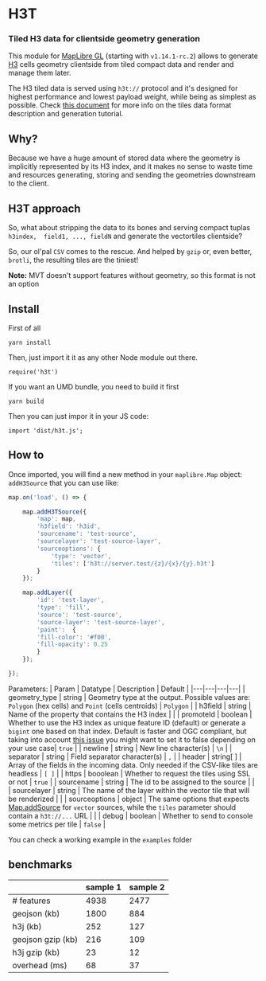 # H3T
### Tiled H3 data for clientside geometry generation

This module for [MapLibre GL](https://github.com/MapLibre/maplibre-gl-js) (starting with `v1.14.1-rc.2`) allows to generate [H3](https://h3geo.org/) cells geometry clientside from tiled compact data and render and manage them later.

The H3 tiled data is served using `h3t://` protocol and it's designed for highest performance and lowest payload weight, while being as simplest as possible. Check [this document](SERVER.md) for more info on the tiles data format description and generation tutorial.

## Why?

Because we have a huge amount of stored data where the geometry is implicitly represented by its H3 index, and it makes no sense to waste time and resources generating, storing and sending the geometries downstream to the client.

## H3T approach

So, what about stripping the data to its bones and serving compact tuplas `h3index,  field1, ..., fieldN` and generate the vectortiles clientside?

So, our ol'pal `CSV` comes to the rescue. And helped by `gzip` or, even better, `brotli`, the resulting tiles are the tiniest!



**Note:** MVT doesn't support features without geometry, so this format is not an option

## Install

First of all

`yarn install`

Then, just import it it as any other Node module out there.

`require('h3t')`

If you want an UMD bundle, you need to build it first

`yarn build`

Then you can just impor it in your JS code:

`import 'dist/h3t.js';`
## How to

Once imported, you will find a new method in your `maplibre.Map` object: `addH3Source` that you can use like:

```javascript
map.on('load', () => {

    map.addH3TSource({
        'map': map,
        'h3field': 'h3id',
        'sourcename': 'test-source',
        'sourcelayer': 'test-source-layer',
        'sourceoptions': {
            'type': 'vector',
            'tiles': ['h3t://server.test/{z}/{x}/{y}.h3t']
        }
    });

    map.addLayer({
        'id': 'test-layer',
        'type': 'fill',
        'source': 'test-source',
        'source-layer': 'test-source-layer',
        'paint':  {
        'fill-color': '#f00',
        'fill-opacity': 0.25
        }
    });

});
```

Parameters:
| Param | Datatype |  Description | Default |
|---|---|---|---|
| geometry_type | string | Geometry type at the output. Possible values are: `Polygon` (hex cells) and `Point` (cells centroids) | `Polygon` |
| h3field | string | Name of the property that contains the H3 index |  |
| promoteId | boolean | Whether to use the H3 index as unique feature ID (default) or generate a `bigint` one based on that index. Default is faster and OGC compliant, but taking into account [this issue](https://github.com/mapbox/mapbox-gl-js/issues/10257) you might want to set it to false depending on your use case| `true` |
| newline | string | New line character(s) | `\n` |
| separator | string | Field separator character(s) | `,` |
| header | string[ ] | Array of the fields in the incoming data. Only needed if the CSV-like tiles are headless | `[ ]` |
| https | booolean | Whether to request the tiles using SSL or not | `true` |
| sourcename | string | The id to be assigned to the source |  |
| sourcelayer | string | The name of the layer within the vector tile that will be renderized |  |
| sourceoptions | object | The same options that expects [Map.addSource](https://docs.mapbox.com/mapbox-gl-js/api/map/#map#addsource) for `vector` sources, while the `tiles` parameter should contain a `h3t://...` URL |  |
| debug | boolean | Whether to send to console some metrics per tile | `false` |

You can check a working example in the `examples` folder

## benchmarks


|  | sample 1 | sample 2 |
|---|---|---|
|# features|4938| 2477|
|geojson (kb)|1800|884|
|h3j (kb)|252|127|
|geojson gzip (kb)|216|109|
|h3j gzip (kb)|23|12|
|overhead (ms)|68|37|